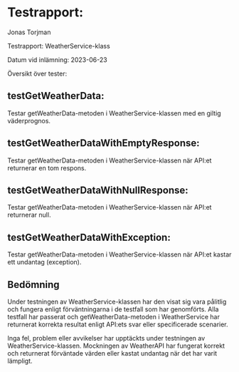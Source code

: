 # Testrapport:

Jonas Torjman

Testrapport: WeatherService-klass



Datum vid inlämning: 2023-06-23

Översikt över tester:

## testGetWeatherData:
Testar getWeatherData-metoden i WeatherService-klassen med en giltig väderprognos.


## testGetWeatherDataWithEmptyResponse: 
Testar getWeatherData-metoden i WeatherService-klassen när API:et returnerar en tom respons.
## testGetWeatherDataWithNullResponse: 
Testar getWeatherData-metoden i WeatherService-klassen när API:et returnerar null.
## testGetWeatherDataWithException: 
Testar getWeatherData-metoden i WeatherService-klassen när API:et kastar ett undantag (exception).
## Bedömning
Under testningen av WeatherService-klassen har den visat sig vara pålitlig och fungera enligt förväntningarna i de testfall som har genomförts. Alla testfall har passerat och getWeatherData-metoden i WeatherService har returnerat korrekta resultat enligt API:ets svar eller specificerade scenarier.

Inga fel, problem eller avvikelser har upptäckts under testningen av WeatherService-klassen. Mockningen av WeatherAPI har fungerat korrekt och returnerat förväntade värden eller kastat undantag när det har varit lämpligt.


